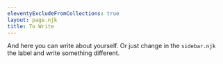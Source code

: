 ```yaml
---
eleventyExcludeFromCollections: true
layout: page.njk
title: To Write
---
```


And here you can write about yourself. Or just change in the `sidebar.njk` the label and write something different.
